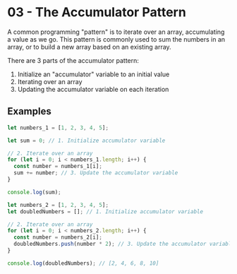 # 03 - The Accumulator Pattern

A common programming "pattern" is to iterate over an array, accumulating a value as we go. This pattern is commonly used to sum the numbers in an array, or to build a new array based on an existing array.

There are 3 parts of the accumulator pattern:

1. Initialize an "accumulator" variable to an initial value
2. Iterating over an array
3. Updating the accumulator variable on each iteration

## Examples

```js
let numbers_1 = [1, 2, 3, 4, 5];

let sum = 0; // 1. Initialize accumulator variable

// 2. Iterate over an array
for (let i = 0; i < numbers_1.length; i++) {
  const number = numbers_1[i];
  sum += number; // 3. Update the accumulator variable
}

console.log(sum);
```

```js
let numbers_2 = [1, 2, 3, 4, 5];
let doubledNumbers = []; // 1. Initialize accumulator variable

// 2. Iterate over an array
for (let i = 0; i < numbers_2.length; i++) {
  const number = numbers_2[i];
  doubledNumbers.push(number * 2); // 3. Update the accumulator variable
}

console.log(doubledNumbers); // [2, 4, 6, 8, 10]
```